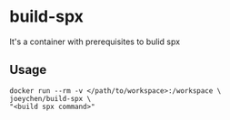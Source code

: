 # build-spx

It's a container with prerequisites to bulid spx 

## Usage
```
docker run --rm -v </path/to/workspace>:/workspace \
joeychen/build-spx \
"<build spx command>"
```
